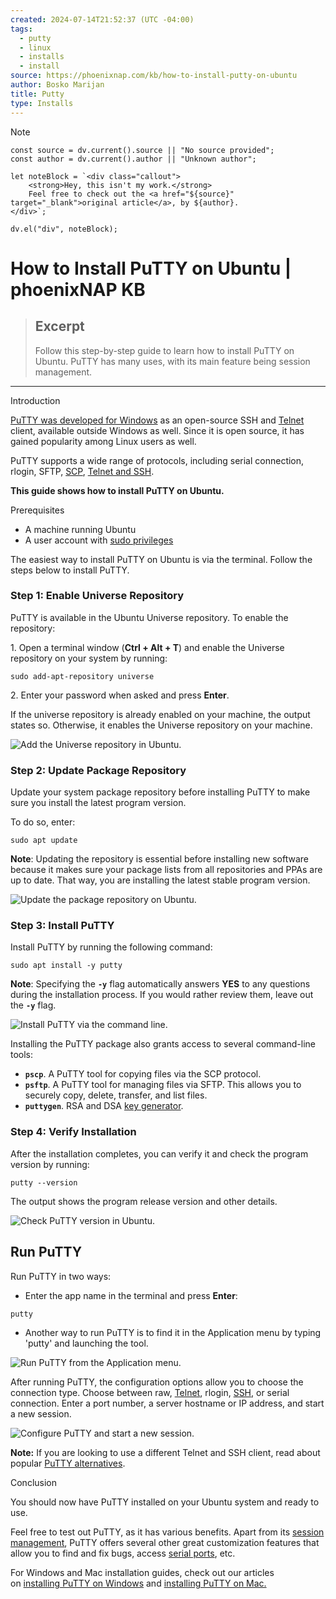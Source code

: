 ```yaml
---
created: 2024-07-14T21:52:37 (UTC -04:00)
tags:
  - putty
  - linux
  - installs
  - install
source: https://phoenixnap.com/kb/how-to-install-putty-on-ubuntu
author: Bosko Marijan
title: Putty
type: Installs
---
```

> [!NOTE]
```dataviewjs
const source = dv.current().source || "No source provided";
const author = dv.current().author || "Unknown author";

let noteBlock = `<div class="callout">
    <strong>Hey, this isn't my work.</strong>
    Feel free to check out the <a href="${source}" target="_blank">original article</a>, by ${author}.
</div>`;

dv.el("div", noteBlock);
```
# How to Install PuTTY on Ubuntu | phoenixNAP KB

> ## Excerpt
> Follow this step-by-step guide to learn how to install PuTTY on Ubuntu. PuTTY has many uses, with its main feature being session management.

---
Introduction

[PuTTY was developed for Windows](https://phoenixnap.com/kb/install-putty-on-windows) as an open-source SSH and [Telnet](https://phoenixnap.com/glossary/what-is-telnet) client, available outside Windows as well. Since it is open source, it has gained popularity among Linux users as well.

PuTTY supports a wide range of protocols, including serial connection, rlogin, SFTP, [SCP](https://phoenixnap.com/kb/linux-scp-command), [Telnet and SSH](https://phoenixnap.com/kb/telnet-vs-ssh).

**This guide shows how to install PuTTY on Ubuntu.**


Prerequisites

-   A machine running Ubuntu
-   A user account with [sudo privileges](https://phoenixnap.com/kb/how-to-create-sudo-user-on-ubuntu)

The easiest way to install PuTTY on Ubuntu is via the terminal. Follow the steps below to install PuTTY.

### Step 1: Enable Universe Repository

PuTTY is available in the Ubuntu Universe repository. To enable the repository:

1\. Open a terminal window (**Ctrl + Alt + T**) and enable the Universe repository on your system by running:

```
sudo add-apt-repository universe
```

2\. Enter your password when asked and press **Enter**.

If the universe repository is already enabled on your machine, the output states so. Otherwise, it enables the Universe repository on your machine.

![Add the Universe repository in Ubuntu.](https://phoenixnap.com/kb/wp-content/uploads/2021/09/add-universe-repository-to-ubuntu.png)

### Step 2: Update Package Repository

Update your system package repository before installing PuTTY to make sure you install the latest program version.

To do so, enter:

```
sudo apt update
```

**Note**: Updating the repository is essential before installing new software because it makes sure your package lists from all repositories and PPAs are up to date. That way, you are installing the latest stable program version.

![Update the package repository on Ubuntu.](https://phoenixnap.com/kb/wp-content/uploads/2021/09/update-repository-on-ubuntu.png)

### Step 3: Install PuTTY

Install PuTTY by running the following command:

```
sudo apt install -y putty
```

**Note**: Specifying the **`-y`** flag automatically answers **YES** to any questions during the installation process. If you would rather review them, leave out the **`-y`** flag.

![Install PuTTY via the command line.](https://phoenixnap.com/kb/wp-content/uploads/2021/09/install-putty-on-ubuntu.png)

Installing the PuTTY package also grants access to several command-line tools:

-   **`pscp`**. A PuTTY tool for copying files via the SCP protocol.
-   **`psftp`**. A PuTTY tool for managing files via SFTP. This allows you to securely copy, delete, transfer, and list files.
-   **`puttygen`**. RSA and DSA [key generator](https://phoenixnap.com/kb/generate-ssh-key-windows-10).

### Step 4: Verify Installation

After the installation completes, you can verify it and check the program version by running:

```
putty --version
```

The output shows the program release version and other details.

![Check PuTTY version in Ubuntu.](https://phoenixnap.com/kb/wp-content/uploads/2021/09/check-putty-version-in-ubuntu.png)

## Run PuTTY

Run PuTTY in two ways:

-   Enter the app name in the terminal and press **Enter**:

```
putty
```

-   Another way to run PuTTY is to find it in the Application menu by typing 'putty' and launching the tool.

![Run PuTTY from the Application menu.](https://phoenixnap.com/kb/wp-content/uploads/2021/09/open-putty-from-app-menu.png)

After running PuTTY, the configuration options allow you to choose the connection type. Choose between raw, [Telnet](https://phoenixnap.com/kb/telnet-windows), rlogin, [SSH](https://phoenixnap.com/kb/how-does-ssh-work), or serial connection. Enter a port number, a server hostname or IP address, and start a new session.

![Configure PuTTY and start a new session.](https://phoenixnap.com/kb/wp-content/uploads/2021/09/configure-putty-after-installation.png)

**Note:** If you are looking to use a different Telnet and SSH client, read about popular [PuTTY alternatives](https://phoenixnap.com/kb/putty-alternative).

Conclusion

You should now have PuTTY installed on your Ubuntu system and ready to use.

Feel free to test out PuTTY, as it has various benefits. Apart from its [session management](https://phoenixnap.com/glossary/session-management), PuTTY offers several other great customization features that allow you to find and fix bugs, access [serial ports](https://phoenixnap.com/glossary/serial-port), etc.

For Windows and Mac installation guides, check out our articles on [installing PuTTY on Windows](https://phoenixnap.com/kb/install-putty-on-windows) and [installing PuTTY on Mac.](https://phoenixnap.com/kb/install-putty-on-mac)
